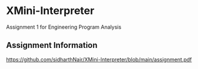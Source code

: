 # XMini-Interpreter
Assignment 1 for Engineering Program Analysis

## Assignment Information
https://github.com/sidharthNair/XMini-Interpreter/blob/main/assignment.pdf